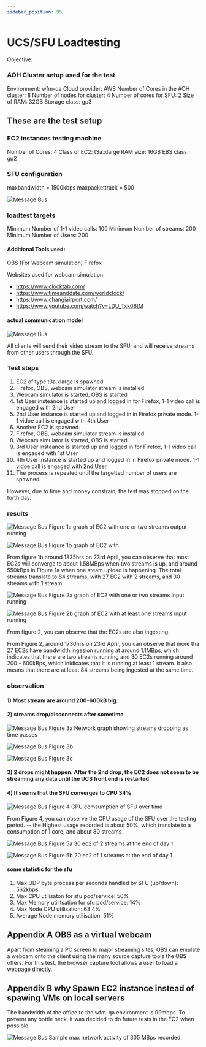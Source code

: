 ```yaml
---
sidebar_position: 95
---
```


# UCS/SFU Loadtesting 
Objective: 

### AOH Cluster setup used for the test
Environment:                        wfm-qa
Cloud provider:                     AWS
Number of Cores in the AOH cluster: 8
Number of nodes for cluster:        4
Number of cores for SFU:            2
Size of RAM:                        32GB
Storage class:                      gp3

## These are the test setup

### EC2 instances testing machine
Number of Cores: 4
Class of EC2: t3a.xlarge
RAM size: 16GB
EBS class : gp2

### SFU configuration
maxbandwidth = 1500kbps
maxpackettrack = 500

![Message Bus](./images/TestSetup.png)



### loadtest targets
Minimum Number of 1-1 video calls: 100
Minimum Number of streams: 200
Minimum Number of Users: 200

#### Additional Tools used:
 OBS (For Webcam simulation)
 Firefox


Websites used for webcam simulation
- https://www.clocktab.com/
- https://www.timeanddate.com/worldclock/
- https://www.changiairport.com/
- https://www.youtube.com/watch?v=LDU_Txk06tM

#### actual communication model
![Message Bus](./images/MessageBus.png)

All clients will send their video stream to the SFU, and will receive streams from other users through the SFU.



####

### Test steps
1) EC2 of type t3a.xlarge is spawned
2) Firefox, OBS, webcam simulator stream is installed
3) Webcam simulator is started, OBS is started
3) 1st User insteance is started up and logged in for Firefox, 1-1 video call is engaged with 2nd User
4) 2nd User instance is started up and logged in in Firefox private mode. 1-1 vidoe call is engaged with 4th User
5) Another EC2 is spawned.
6) Firefox, OBS, webcam simulator stream is installed 
7) Webcam simulator is started, OBS is started
8) 3rd User insteance is started up and logged in for Firefox, 1-1 video call is engaged with 1st User
9) 4th User instance is started up and logged in in Firefox private mode. 1-1 vidoe call is engaged with 2nd User
10) The process is repeated until the targetted number of users are spawned.


 However, due to  time and money constrain, the test was stopped on the forth day.




### results

![Message Bus](./images/Network_out_1835hrs_2Streams.png)
Figure 1a graph of EC2 with one or two streams output running

![Message Bus](./images/23thApril_2100hrs_100output.png)
Figure 1b graph of EC2 with 

From figure 1b,around 1835hrs on 23rd April, you can observe that most EC2s will converge to about 1.58MBps when two streams is up, and around 550kBps in Figure 1a when one steam upload is happening.
The total streams translate to 84 streams, with 27 EC2 with 2 streams, and 30 streams with 1 stream.


![Message Bus](./images/Network_out_1835hrs_2Streams.png)
Figure 2a graph of EC2 with one or two streams input running

![Message Bus](./images/Network_out_1835hrs_1Streams.png)
Figure 2b graph of EC2 with at least one streams input running

From figure 2, you can observe that the EC2s are also ingesting.

From Figure 2, around 1730hrs on 23rd April, you can observe that more tha 27 EC2s have bandwidth ingesion running at around 1.1MBps, which indicates that there are two streams running and 30 EC2s running around 200 - 600kBps, which inidicates that it is running at least 1 stream. It also means that there are at least 84 streams being ingested at the same time.



### observation
#### 1) Most stream are around 200-600kB  big. 
#### 2) streams drop/disconnects after sometime

![Message Bus](./images/StreamDropsDecreasing.png)
Figure 3a Network graph showing streams dropping as time passes

![Message Bus](./images/Screenshot2024-04-24110016.png)
Figure 3b 

![Message Bus](./images/Screenshot2024-04-24102156.png)
Figure 3c



#### 3)  2 drops might happen. After the 2nd drop, the EC2 does not seem to be streaming any data until the UCS front end is restarted 
#### 4) It seems that the SFU  converges to CPU 34%

![Message Bus](./images/SFU_CPU_vs_numberOfCalls.png)
Figure 4 CPU comsumption of SFU over time

From Figure 4, you can observe the CPU usage of the SFU over the testing period. 
-- the Highest usage recorded is about 50%, which translate to a consumption of 1 core, and about 80 streams

![Message Bus](./images/Day1_80streams.png)
Figure 5a 30 ec2 of 2 streams at the end of day 1

![Message Bus](./images/Day1_80streams_part2.png)
Figure 5b 20 ec2 of 1 streams at the end of day 1




#### some statistic for the sfu
1) Max UDP byte process per seconds handled by SFU (up/down): 562kbps
2) Max CPU utilisaton for sfu pod/service: 50%
3) Max Memory utilitsation for sfu pod/service: 14%
4) Max Node CPU utilisation: 63.4%
5) Average Node memory utilisation: 51%

## Appendix A OBS as a virtual webcam

Apart from steaming a PC screen to major streaming sites,  OBS can emulate a webcam onto the client using the many source capture tools the OBS offers. For this test, the browser capture tool allows a user to load a webpage directly. 

## Appendix B why Spawn EC2 instance instead of spawing VMs on local servers
The bandwidth of the office to the wfm-qa environment is 99mbps. To prevent any bottle neck, it was decided to do future tests in the EC2 when possible.


![Message Bus](./images/MaxNetworkbandwidthNeededForTest.png)
Sample max network activity of 305 MBps recorded